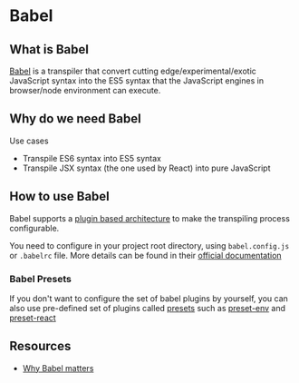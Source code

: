 # Babel

## What is Babel

[Babel](https://babeljs.io/) is a transpiler that convert cutting edge/experimental/exotic JavaScript syntax into the ES5 syntax that the JavaScript engines in browser/node environment can execute.

## Why do we need Babel

Use cases

- Transpile ES6 syntax into ES5 syntax
- Transpile JSX syntax (the one used by React) into pure JavaScript

## How to use Babel

Babel supports a [plugin based architecture](https://babeljs.io/docs/en/plugins) to make the transpiling process configurable. 

You need to configure in your project root directory, using `babel.config.js` or `.babelrc` file. More details can be found in their [official documentation](https://babeljs.io/docs/en/configuration)

### Babel Presets

If you don't want to configure the set of babel plugins by yourself, you can also use pre-defined set of plugins called [presets](https://babeljs.io/docs/en/presets) such as [preset-env](https://babeljs.io/docs/en/babel-preset-env) and [preset-react](https://babeljs.io/docs/en/babel-preset-react)

## Resources

- [Why Babel matters](https://codemix.com/blog/why-babel-matters/)
